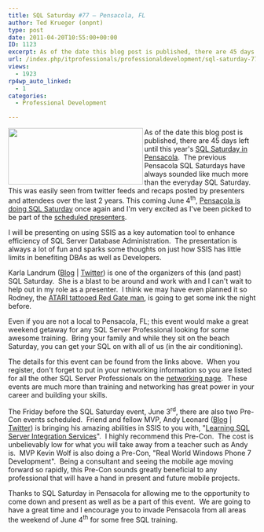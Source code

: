 ```yaml
---
title: SQL Saturday #77 – Pensacola, FL
author: Ted Krueger (onpnt)
type: post
date: 2011-04-20T10:55:00+00:00
ID: 1123
excerpt: As of the date this blog post is published, there are 45 days left until this year's SQL Saturday in Pensacola.  The previous Pensacola SQL Saturdays have always sounded like much more than the everyday SQL Saturday.  This was easily seen from twitter f&hellip;
url: /index.php/itprofessionals/professionaldevelopment/sql-saturday-77-pensacola/
views:
  - 1923
rp4wp_auto_linked:
  - 1
categories:
  - Professional Development

---
```

<div class="image_block">
  <a href="https://lessthandot.z19.web.core.windows.net/wp-content/uploads/blogs/All/sqlsat77.GIF?mtime=1303303751"><img alt="" src="https://lessthandot.z19.web.core.windows.net/wp-content/uploads/blogs/All/sqlsat77.GIF?mtime=1303303751" width="274" height="115" align="left" /></a>
</div>

As of the date this blog post is published, there are 45 days left until this year's [SQL Saturday in Pensacola][1].  The previous Pensacola SQL Saturdays have always sounded like much more than the everyday SQL Saturday.  This was easily seen from twitter feeds and recaps posted by presenters and attendees over the last 2 years. This coming June 4<sup>th</sup>, [Pensacola is doing SQL Saturday][2] once again and I'm very excited as I've been picked to be part of the [scheduled presenters][3].



I will be presenting on using SSIS as a key automation tool to enhance efficiency of SQL Server Database Administration.  The presentation is always a lot of fun and sparks some thoughts on just how SSIS has little limits in benefiting DBAs as well as Developers. 

Karla Landrum ([Blog][4] | [Twitter][5]) is one of the organizers of this (and past) SQL Saturday.  She is a blast to be around and work with and I can't wait to help out in my role as a presenter.  I think we may have even planned it so Rodney, the [ATARI tattooed Red Gate man][6], is going to get some ink the night before. 

Even if you are not a local to Pensacola, FL; this event would make a great weekend getaway for any SQL Server Professional looking for some awesome training.  Bring your family and while they sit on the beach Saturday, you can get your SQL on with all of us (in the air conditioning). 

The details for this event can be found from the links above.  When you register, don't forget to put in your networking information so you are listed for all the other SQL Server Professionals on the [networking page][7].  These events are much more than training and networking has great power in your career and building your skills. 

The Friday before the SQL Saturday event, June 3<sup>rd</sup>, there are also two Pre-Con events scheduled.  Friend and fellow MVP, Andy Leonard ([Blog][8] | [Twitter][9]) is bringing his amazing abilities in SSIS to you with, "[Learning SQL Server Integration Services][10]".  I highly recommend this Pre-Con.  The cost is unbelievably low for what you will take away from a teacher such as Andy is.  MVP Kevin Wolf is also doing a Pre-Con, "Real World Windows Phone 7 Development".  Being a consultant and seeing the mobile age moving forward so rapidly, this Pre-Con sounds greatly beneficial to any professional that will have a hand in present and future mobile projects.

Thanks to SQL Saturday in Pensacola for allowing me to the opportunity to come down and present as well as be a part of this event.  We are going to have a great time and I encourage you to invade Pensacola from all areas the weekend of June 4<sup>th</sup> for some free SQL training.

 [1]: http://www.sqlsaturday.com/eventhome.aspx
 [2]: http://www.sqlsaturday.com/77/eventhome.aspx
 [3]: http://www.sqlsaturday.com/77/schedule.aspx
 [4]: http://karlalandrum.wordpress.com/
 [5]: http://twitter.com/#!/karlakay22
 [6]: ftp://ftp.pigwa.net/stuff/collections/atari_forever/www-magazines/MyAtari.net/07/atarifan.htm
 [7]: http://www.sqlsaturday.com/networking.aspx
 [8]: http://sqlblog.com/blogs/andy_leonard/
 [9]: http://twitter.com/#!/andyleonard/
 [10]: http://sqlsaturday77.eventbrite.com/